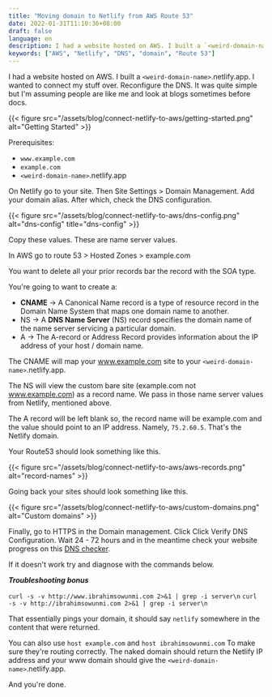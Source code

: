 ```yaml
---
title: "Moving domain to Netlify from AWS Route 53"
date: 2022-01-31T11:10:36+08:00
draft: false
language: en
description: I had a website hosted on AWS. I built a `<weird-domain-name>`.netlify.app. I wanted to connect my stuff over. Reconfigure the DNS. It was quite simple but I'm assuming people are like me and look at blogs sometimes before docs.
keywords: ["AWS", "Netlify", "DNS", "domain", "Route 53"]
---
```


I had a website hosted on AWS. I built a `<weird-domain-name>`.netlify.app. I wanted to connect my stuff over. Reconfigure the DNS. It was quite simple but I'm assuming people are like me and look at blogs sometimes before docs.

{{< figure src="/assets/blog/connect-netlify-to-aws/getting-started.png" alt="Getting Started" >}}

Prerequisites:

* ```www.example.com``` 
* ```example.com ```
*  `<weird-domain-name>`.netlify.app

On Netlify go to your site. Then Site Settings > Domain Management. Add your domain alias. 
After which, check the DNS configuration. 


{{< figure src="/assets/blog/connect-netlify-to-aws/dns-config.png" alt="dns-config" title="dns-config" >}}

Copy these values. These are name server values.

In AWS go to route 53 > Hosted Zones > example.com

You want to delete all your prior records bar the record with the SOA type.

You're going to want to create a: 

* **CNAME** -> A Canonical Name record is a type of resource record in the Domain Name System that maps one domain name to another.
* NS -> A **DNS Name Server** (NS) record specifies the domain name of the name server servicing a particular domain.
* A -> The A-record or Address Record provides information about the IP address of your host / domain name.

The CNAME will map your www.example.com site to your `<weird-domain-name>`.netlify.app. 

The NS will view the custom bare site (example.com not www.example.com) as a record name. We pass in those name server values from Netlify, mentioned above.

The A record will be left blank so, the record name will be example.com and the value should point to an IP address. Namely, ```75.2.60.5```. That's the Netlify domain.

Your Route53 should look something like this. 

{{< figure src="/assets/blog/connect-netlify-to-aws/aws-records.png" alt="record-names" >}}

Going back your sites should look something like this.

{{< figure src="/assets/blog/connect-netlify-to-aws/custom-domains.png" alt="Custom domains" >}}

Finally, go to HTTPS in the Domain management. Click Click Verify DNS Configuration. Wait 24 - 72 hours and in the meantime check your website progress on this [DNS checker](https://www.whatsmydns.net).

If it doesn't work try and diagnose with the commands below. 

***Troubleshooting bonus***

```curl -s -v http://www.ibrahimsowunmi.com 2>&1 | grep -i server\n```
```curl -s -v http://ibrahimsowunmi.com 2>&1 | grep -i server\n```

That essentially pings your domain, it should say `netlify` somewhere in the content that were returned.

You can also use ```host example.com``` and ```host ibrahimsowunmi.com```
To make sure they're routing correctly. The naked domain should return the Netlify IP address and your www domain should give the `<weird-domain-name>`.netlify.app. 


And you're done.
